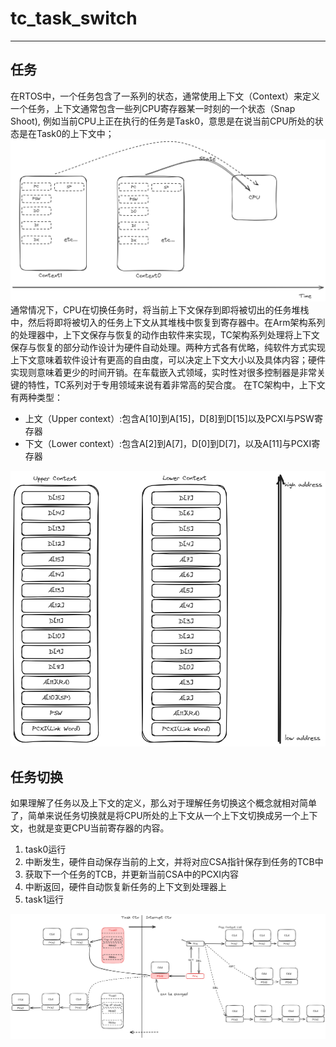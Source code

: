 # tc_task_switch
---
## 任务
在RTOS中，一个任务包含了一系列的状态，通常使用上下文（Context）来定义一个任务，上下文通常包含一些列CPU寄存器某一时刻的一个状态（Snap Shoot), 例如当前CPU上正在执行的任务是Task0，意思是在说当前CPU所处的状态是在Task0的上下文中；
![context](../_assets/context.png)
通常情况下，CPU在切换任务时，将当前上下文保存到即将被切出的任务堆栈中，然后将即将被切入的任务上下文从其堆栈中恢复到寄存器中。在Arm架构系列的处理器中，上下文保存与恢复的动作由软件来实现，TC架构系列处理将上下文保存与恢复的部分动作设计为硬件自动处理。两种方式各有优略，纯软件方式实现上下文意味着软件设计有更高的自由度，可以决定上下文大小以及具体内容；硬件实现则意味着更少的时间开销。在车载嵌入式领域，实时性对很多控制器是非常关键的特性，TC系列对于专用领域来说有着非常高的契合度。
在TC架构中，上下文有两种类型：

- 上文（Upper context）:包含A[10]到A[15]，D[8]到D[15]以及PCXI与PSW寄存器
- 下文（Lower context）:包含A[2]到A[7]，D[0]到D[7]，以及A[11]与PCXI寄存器

![context_type](../_assets/contexttype.png)

## 任务切换
如果理解了任务以及上下文的定义，那么对于理解任务切换这个概念就相对简单了，简单来说任务切换就是将CPU所处的上下文从一个上下文切换成另一个上下文，也就是变更CPU当前寄存器的内容。
1. task0运行
2. 中断发生，硬件自动保存当前的上文，并将对应CSA指针保存到任务的TCB中
3. 获取下一个任务的TCB，并更新当前CSA中的PCXI内容
4. 中断返回，硬件自动恢复新任务的上下文到处理器上
5. task1运行

![task_switch](../_assets/task_switch.png)